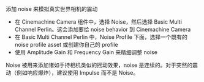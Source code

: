 添加 noise 来模拟真实世界相机的震动

- 在 Cinemachine Camera 组件中，选择 Noise，然后选择 Basic Multi Channel Perlin。这会添加要给 noise behavior 到 Cinemachine Camera
- 在 Basic Multi Channel Perlin 中，Noise Profile 下面，选择一个既有的 noise profile asset 或创建你自己的 profile
- 使用 Amplitude Gain 和 Frequency Gain 来精细调整 noise

Noise 被用来添加诸如手持相机类似的摇动效果，noise 是连续的。对于突然的震动（例如响应爆炸），建议使用 Impulse 而不是 Noise。